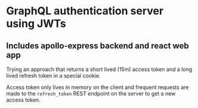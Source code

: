 # GraphQL authentication server using JWTs 

## Includes apollo-express backend and react web app


Trying an approach that returns a short lived (15m) access token and a long lived refresh token in a special cookie.

Access token only lives in memory on the client and frequent requests are made to the `refresh_token` REST endpoint on the server to get a new access token.
